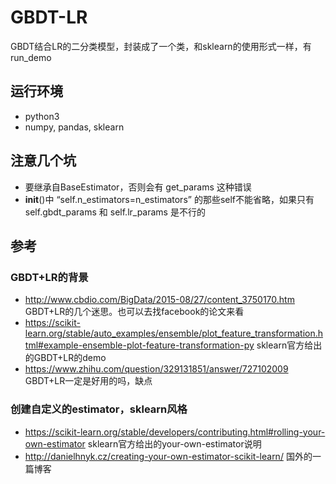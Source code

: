 # GBDT-LR
GBDT结合LR的二分类模型，封装成了一个类，和sklearn的使用形式一样，有run_demo

## 运行环境
- python3
- numpy, pandas, sklearn

## 注意几个坑
- 要继承自BaseEstimator，否则会有 get_params 这种错误
- __init__()中 “self.n_estimators=n_estimators” 的那些self不能省略，如果只有 self.gbdt_params 和 self.lr_params 是不行的

## 参考
### GBDT+LR的背景
- http://www.cbdio.com/BigData/2015-08/27/content_3750170.htm GBDT+LR的几个迷思。也可以去找facebook的论文来看
- https://scikit-learn.org/stable/auto_examples/ensemble/plot_feature_transformation.html#example-ensemble-plot-feature-transformation-py sklearn官方给出的GBDT+LR的demo
- https://www.zhihu.com/question/329131851/answer/727102009 GBDT+LR一定是好用的吗，缺点
### 创建自定义的estimator，sklearn风格
- https://scikit-learn.org/stable/developers/contributing.html#rolling-your-own-estimator  sklearn官方给出的your-own-estimator说明
- http://danielhnyk.cz/creating-your-own-estimator-scikit-learn/ 国外的一篇博客
